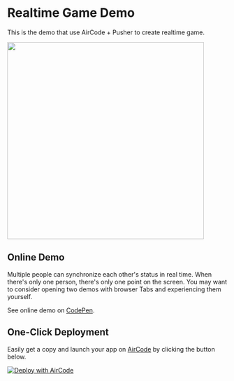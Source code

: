 # Realtime Game Demo

This is the demo that use AirCode + Pusher to create realtime game.

<img src="https://aircode-yvo.b-cdn.net/resource/1691744726252-5zfhs6da3we.jpg" width="450">

## Online Demo

Multiple people can synchronize each other's status in real time. When there's only one person, there's only one point on the screen. You may want to consider opening two demos with browser Tabs and experiencing them yourself.

See online demo on [CodePen](https://codepen.io/akira-cn/pen/QWJXpoz).

## One-Click Deployment

Easily get a copy and launch your app on [AirCode](https://aircode.io/) by clicking the button below.

[![Deploy with AirCode](https://aircode.io/aircode-deploy-button.svg)](https://aircode.io/dashboard?owner=AirCodeLabs&repo=aircode&branch=main&path=examples%2Frealtime-game&appname=realtime-game)
